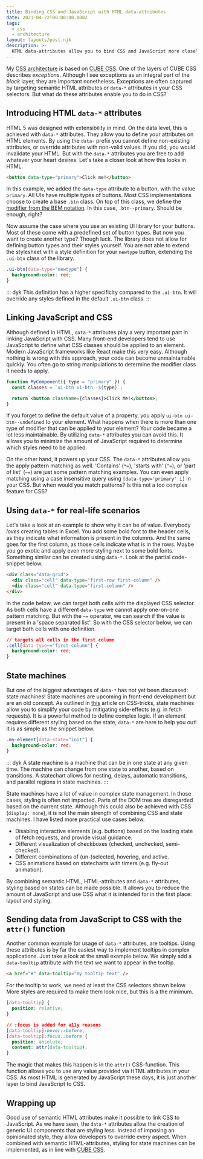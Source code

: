 ```yaml
---
title: Binding CSS and JavaScript with HTML data-attributes
date: 2021-04-22T00:00:00.000Z
tags:
  - css
  - architecture
layout: layouts/post.njk
description: >-
  HTML data-attributes allow you to bind CSS and JavaScript more closely to each other. By utilizing this type of attribute, you can reduce the amount of JavaScript required for styling, and move this responsibility back to CSS.
---
```


My [CSS architecture](/writing/my-css-architecture) is based on [CUBE CSS](https://cube.fyi). One of the layers of CUBE CSS describes _exceptions_. Although I see exceptions as an integral part of the _block_ layer, they are important nonetheless. Exceptions are often captured by targeting semantic HTML attributes or `data-*` attributes in your CSS selectors. But what do these attributes enable you to do in CSS?

## Introducing HTML `data-*` attributes

HTML 5 was designed with extensibility in mind. On the data level, this is achieved with `data-*` attributes. They allow you to define your attributes on HTML elements. By using the `data-` prefix you cannot define non-existing attributes, or override attributes with non-valid values. If you did, you would invalidate your HTML. But with the `data-*` attributes you are free to add whatever your heart desires. Let's take a closer look at how this looks in HTML.

```html
<button data-type="primary">Click me!</button>
```

In this example, we added the `data-type` attribute to a button, with the value `primary`. All UIs have multiple types of buttons. Most CSS implementations choose to create a base `.btn` class. On top of this class, we define the [modifier from the BEM notation](http://getbem.com/naming/). In this case, `.btn--primary`. Should be enough, right?

Now assume the case where you use an existing UI library for your buttons. Most of these come with a predefined set of button types. But now you want to create another type? Though luck. The library does not allow for defining button types and their styles yourself. You are not able to extend the stylesheet with a style definition for your `newtype` button, extending the `.ui-btn` class of the library.

```css
.ui-btn[data-type="newtype"] {
  background-color: red;
}
```

::: dyk
This definition has a higher specificity compared to the `.ui-btn`. It will override any styles defined in the default `.ui-btn` class.
:::

## Linking JavaScript and CSS

Although defined in HTML, `data-*` attributes play a very important part in linking JavaScript with CSS. Many front-end developers tend to use JavaScript to define what CSS classes should be applied to an element. Modern JavaScript frameworks like React make this very easy. Although nothing is wrong with this approach, your code can become unmaintainable quickly. You often go to string manipulations to determine the modifier class it needs to apply.

```jsx
function MyComponent({ type = "primary" }) {
  const classes = `ui-btn ui-btn--${type}`;

  return <button className={classes}>Click Me!</button>;
}
```

If you forget to define the default value of a property, you apply `ui-btn ui-btn--undefined` to your element. What happens when there is more than one type of modifier that can be applied to your element? Your code became a lot less maintainable. By utilizing `data-*` attributes you can avoid this. It allows you to minimize the amount of JavaScript required to determine which styles need to be applied.

On the other hand, it powers up your CSS. The `data-*` attributes allow you the apply pattern matching as well. 'Contains' (`*=`), 'starts with' (`^=`), or 'part of list' (`~=`) are just some pattern matching examples. You can even apply matching using a case insensitive query using `[data-type='primary' i]` in your CSS. But when would you match patterns? Is this not a too complex feature for CSS?

## Using `data-*` for real-life scenarios

Let's take a look at an example to show why it can be of value. Everybody _loves_ creating tables in Excel. You add some bold font to the header cells, as they indicate what information is present in the columns. And the same goes for the first column, as those cells indicate what is in the rows. Maybe you go exotic and apply even more styling next to some bold fonts. Something similar can be created using `data-*`. Look at the partial code-snippet below.

```html
<div class="data-grid">
  <div class="cell" data-type="first-row first-column" />
  <div class="cell" data-type="first-column" />
</div>
```

In the code below, we can target both cells with the displayed CSS selector. As both cells have a different `data-type` we cannot apply one-on-one pattern matching. But with the `~=` operator, we can search if the value is present in a 'space separated list'. So with the CSS selector below, we can target both cells with one definition.

```css
// targets all cells in the first column
.cell[data-type~="first-column"] {
  background-color: red;
}
```

## State machines

But one of the biggest advantages of `data-*` has not yet been discussed: state machines! State machines are upcoming in front-end development but are an old concept. As outlined in [this](https://www.smashingmagazine.com/2018/01/rise-state-machines/) article on CSS-tricks, state machines allow you to simplify your code by mitigating side-effects (e.g. in fetch requests). It is a powerful method to define complex logic. If an element requires different styling based on the state, `data-*` are here to help you out! It is as simple as the snippet below.

```css
.my-element[data-state="init"] {
  background-color: red;
}
```

::: dyk
A state machine is a machine that can be in one state at any given time. The machine can change from one state to another, based on transitions. A statechart allows for nesting, delays, automatic transitions, and parallel regions in state machines.
:::

State machines have a lot of value in complex state management. In those cases, styling is often not impacted. Parts of the DOM tree are disregarded based on the current state. Although this could also be achieved with CSS (`display: none`), it is not the main strength of combining CSS and state machines. I have listed more practical use cases below.

- Disabling interactive elements (e.g. buttons) based on the loading state of fetch requests, and provide visual guidance.
- Different visualization of checkboxes (checked, unchecked, semi-checked).
- Different combinations of (un-)selected, hovering, and active.
- CSS animations based on statecharts with timers (e.g. fly-out animation).

By combining semantic HTML, HTML-attributes and `data-*` attributes, styling based on states can be made possible. It allows you to reduce the amount of JavaScript and use CSS what it is intended for in the first place: layout and styling.

## Sending data from JavaScript to CSS with the `attr()` function

Another common example for usage of `data-*` attributes, are tooltips. Using these attributes is by far the easiest way to implement tooltips in complex applications. Just take a look at the small example below. We simply add a `data-tooltip` attribute with the text we want to appear in the tooltip.

```html
<a href="#" data-tooltip="my tooltip text" />
```

For the tooltip to work, we need at least the CSS selectors shown below. More styles are required to make them look nice, but this is a the minimum.

```css
[data-tooltip] {
  position: relative;
}

// :focus is added for a11y reasons
[data-tooltip]:hover::before,
[data-tooltip]:focus::before {
  position: absolute;
  content: attr(data-tooltip);
}
```

The magic that makes this happen is in the `attr()` CSS-function. This function allows you to use any value provided via HTML attributes in your CSS. As most HTML is generated by JavaScript these days, it is just another layer to bind JavaScript to CSS.

## Wrapping up

Good use of semantic HTML attributes make it possible to link CSS to JavaScript. As we have seen, the `data-*` attributes allow the creation of generic UI components that are styling less. Instead of imposing an opinionated style, they allow developers to override every aspect. When combined with semantic HTML-attributes, styling for state machines can be implemented, as in line with [CUBE CSS](https://cube.fyi).
